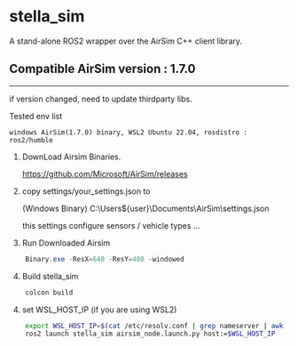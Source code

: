 # stella_sim
A stand-alone ROS2 wrapper over the AirSim C++ client library.

## Compatible AirSim version : 1.7.0
-------------------------------------
if version changed, need to update thirdparty libs.

Tested env list

    windows AirSim(1.7.0) binary, WSL2 Ubuntu 22.04, rosdistro : ros2/humble

1) DownLoad Airsim Binaries.

    https://github.com/Microsoft/AirSim/releases

2) copy settings/your_settings.json to 

    (Windows Binary) C:\Users\${user}\Documents\AirSim\settings.json
    
    this settings configure sensors / vehicle types ...

3) Run Downloaded Airsim
```powershell
    Binary.exe -ResX=640 -ResY=480 -windowed
```

4) Build stella_sim
``` bash
    colcon build
```

4) set WSL_HOST_IP (if you are using WSL2)
``` bash
    export WSL_HOST_IP=$(cat /etc/resolv.conf | grep nameserver | awk '{print $2}')
    ros2 launch stella_sim airsim_node.launch.py host:=$WSL_HOST_IP

```


